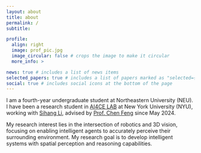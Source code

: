 ```yaml
---
layout: about
title: about
permalink: /
subtitle:

profile:
  align: right
  image: prof_pic.jpg
  image_circular: false # crops the image to make it circular
  more_info: >

news: true # includes a list of news items
selected_papers: true # includes a list of papers marked as "selected={true}"
social: true # includes social icons at the bottom of the page
---
```


I am a fourth-year undergraduate student at Northeastern University (NEU). I have been a research student in [AI4CE LAB](https://ai4ce.github.io/) at New York University (NYU), working with [Sihang Li](https://louis-leee.github.io/), advised by [Prof. Chen Feng](https://engineering.nyu.edu/faculty/chen-feng) since May 2024.

My research interest lies in the intersection of robotics and 3D vision, focusing on enabling intelligent agents to accurately perceive their surrounding environment. My research goal is to develop intelligent systems with spatial perception and reasoning capabilities.
